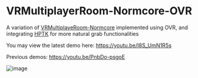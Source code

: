 # VRMultiplayerRoom-Normcore-OVR

A variation of [VRMultiplayeRoom-Normcore](https://github.com/qurafa/VRMultiplayeRoom-Normcore) implemented using OVR, 
and integrating [HPTK](https://github.com/jorgejgnz/HPTK) for more natural grab functionalities

You may view the latest demo here: https://youtu.be/I8S_UmN1R5s

Previous demos: https://youtu.be/PnbDo-psgoE

![image](https://github.com/qurafa/VRMultiplayerRoom-Normcore-OVR/assets/57468292/d47f0637-684f-464b-8bc9-aa30491d2e2f)

